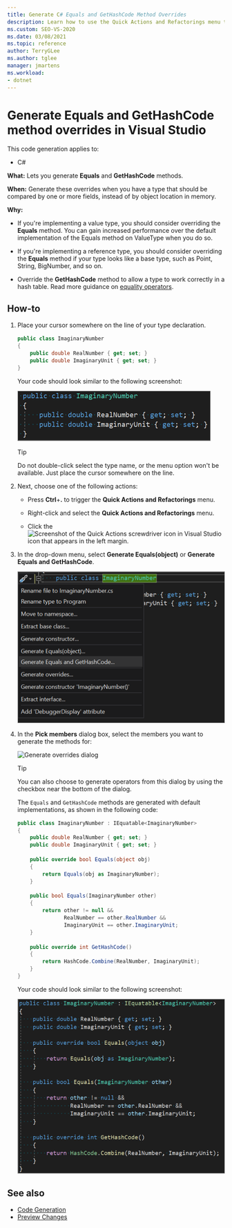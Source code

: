 ```yaml
---
title: Generate C# Equals and GetHashCode Method Overrides
description: Learn how to use the Quick Actions and Refactorings menu to generate Equals and GetHashCode methods.
ms.custom: SEO-VS-2020
ms.date: 03/08/2021
ms.topic: reference
author: TerryGLee
ms.author: tglee
manager: jmartens
ms.workload:
- dotnet
---
```

# Generate Equals and GetHashCode method overrides in Visual Studio

This code generation applies to:

- C#

**What:** Lets you generate **Equals** and **GetHashCode** methods.

**When:** Generate these overrides when you have a type that should be compared by one or more fields, instead of by object location in memory.

**Why:**

- If you're implementing a value type, you should consider overriding the **Equals** method. You can gain increased performance over the default implementation of the Equals method on ValueType when you do so.

- If you're implementing a reference type, you should consider overriding the **Equals** method if your type looks like a base type, such as Point, String, BigNumber, and so on.

- Override the **GetHashCode** method to allow a type to work correctly in a hash table. Read more guidance on [equality operators](/dotnet/standard/design-guidelines/equality-operators).

## How-to

1. Place your cursor somewhere on the line of your type declaration.

    ```csharp
    public class ImaginaryNumber
    {
        public double RealNumber { get; set; }
        public double ImaginaryUnit { get; set; }
    }
    ```

   Your code should look similar to the following screenshot:

   ![Screenshot of highlighted code on which to apply the generated method](media/overrides-highlight-cs.png)

   > [!TIP]
   > Do not double-click select the type name, or the menu option won't be available. Just place the cursor somewhere on the line.

1. Next, choose one of the following actions:

   - Press **Ctrl**+**.** to trigger the **Quick Actions and Refactorings** menu.

   - Right-click and select the **Quick Actions and Refactorings** menu.

   - Click the ![Screenshot of the Quick Actions screwdriver icon in Visual Studio](../media/screwdriver-icon.png) icon that appears in the left margin.

1. In the drop-down menu, select **Generate Equals(object)** or **Generate Equals and GetHashCode**.

   ![Screenshot of the Generate Overrides drop-down menu](media/overrides-preview-cs.png)

1. In the **Pick members** dialog box, select the members you want to generate the methods for:

    ![Generate overrides dialog](media/overrides-dialog-cs.png)

    > [!TIP]
    > You can also choose to generate operators from this dialog by using the checkbox near the bottom of the dialog.

   The `Equals` and `GetHashCode` methods are generated with default implementations, as shown in the following code:

    ```csharp
   public class ImaginaryNumber : IEquatable<ImaginaryNumber>
    {
        public double RealNumber { get; set; }
        public double ImaginaryUnit { get; set; }

        public override bool Equals(object obj)
        {
            return Equals(obj as ImaginaryNumber);
        }

        public bool Equals(ImaginaryNumber other)
        {
            return other != null &&
                   RealNumber == other.RealNumber &&
                   ImaginaryUnit == other.ImaginaryUnit;
        }

        public override int GetHashCode()
        {
            return HashCode.Combine(RealNumber, ImaginaryUnit);
        }
    }
    ```

   Your code should look similar to the following screenshot:

   ![Screenshot of the result of the generated method](media/overrides-result-cs.png)

## See also

- [Code Generation](../code-generation-in-visual-studio.md)
- [Preview Changes](../../ide/preview-changes.md)
